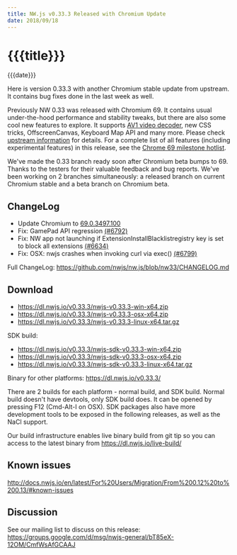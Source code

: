 ```yaml
---
title: NW.js v0.33.3 Released with Chromium Update
date: 2018/09/18
---
```

# {{{title}}}
{{{date}}}

Here is version 0.33.3 with another Chromium stable update from upstream. It contains bug fixes done in the last week as well.

Previously NW 0.33 was released with Chromium 69. It contains usual under-the-hood performance and stability tweaks, but there are also some cool new features to explore. It supports [AV1 video decoder](https://developers.google.com/web/updates/2018/08/chrome-69-media-updates#av1), new CSS tricks, OffscreenCanvas, Keyboard Map API and many more. Please check [upstream information](https://blog.chromium.org/2018/08/chrome-69-beta-av1-video-decoder-css.html) for details. For a complete list of all features (including experimental features) in this release, see the [Chrome 69 milestone hotlist](https://www.chromestatus.com/features#milestone=69).

We've made the 0.33 branch ready soon after Chromium beta bumps to 69. Thanks to the testers for their valuable feedback and bug reports. We've been working on 2 branches simultaneously: a released branch on current Chromium stable and a beta branch on Chromium beta.

## ChangeLog

- Update Chromium to [69.0.3497.100](https://chromereleases.googleblog.com/2018/09/stable-channel-update-for-desktop_17.html)
- Fix: GamePad API regression [(#6792)](https://github.com/nwjs/nw.js/issues/6792)
- Fix: NW app not launching if ExtensionInstallBlacklistregistry key is set to block all extensions [(#6634)](https://github.com/nwjs/nw.js/issues/6634)
- Fix: OSX: nwjs crashes when invoking curl via exec() [(#6799)](https://github.com/nwjs/nw.js/issues/6799)

Full ChangeLog: https://github.com/nwjs/nw.js/blob/nw33/CHANGELOG.md

## Download 

* https://dl.nwjs.io/v0.33.3/nwjs-v0.33.3-win-x64.zip 
* https://dl.nwjs.io/v0.33.3/nwjs-v0.33.3-osx-x64.zip 
* https://dl.nwjs.io/v0.33.3/nwjs-v0.33.3-linux-x64.tar.gz 

SDK build: 
* https://dl.nwjs.io/v0.33.3/nwjs-sdk-v0.33.3-win-x64.zip 
* https://dl.nwjs.io/v0.33.3/nwjs-sdk-v0.33.3-osx-x64.zip 
* https://dl.nwjs.io/v0.33.3/nwjs-sdk-v0.33.3-linux-x64.tar.gz 

Binary for other platforms: https://dl.nwjs.io/v0.33.3/ 

There are 2 builds for each platform - normal build, and SDK build. Normal build doesn't have devtools, only SDK build does. lt can be opened by pressing F12 (Cmd-Alt-I on OSX). SDK packages also have more development tools to be exposed in the following releases, as well as the NaCl support.

Our build infrastructure enables live binary build from git tip so you can access to the latest binary from https://dl.nwjs.io/live-build/ 

## Known issues 
 
http://docs.nwjs.io/en/latest/For%20Users/Migration/From%200.12%20to%200.13/#known-issues

## Discussion

See our mailing list to discuss on this release: https://groups.google.com/d/msg/nwjs-general/bT85eX-12OM/CmfWsAfGCAAJ